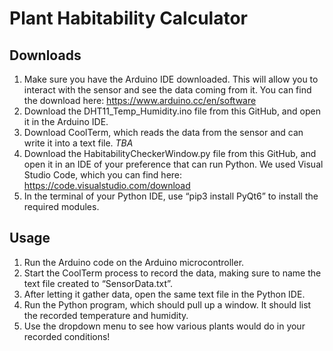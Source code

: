 # Plant Habitability Calculator

## Downloads

1. Make sure you have the Arduino IDE downloaded. This will allow you to interact with the sensor and see the data coming from it. You can find the download here: https://www.arduino.cc/en/software 
2. Download the DHT11_Temp_Humidity.ino file from this GitHub, and open it in the Arduino IDE.
2. Download CoolTerm, which reads the data from the sensor and can write it into a text file. *TBA*
3. Download the HabitabilityCheckerWindow.py file from this GitHub, and open it in an IDE of your preference that can run Python. We used Visual Studio Code, which you can find here: https://code.visualstudio.com/download 
4. In the terminal of your Python IDE, use “pip3 install PyQt6” to install the required modules.


## Usage

1. Run the Arduino code on the Arduino microcontroller.
2. Start the CoolTerm process to record the data, making sure to name the text file created to “SensorData.txt”.
3. After letting it gather data, open the same text file in the Python IDE.
4. Run the Python program, which should pull up a window. It should list the recorded temperature and humidity.
5. Use the dropdown menu to see how various plants would do in your recorded conditions!
